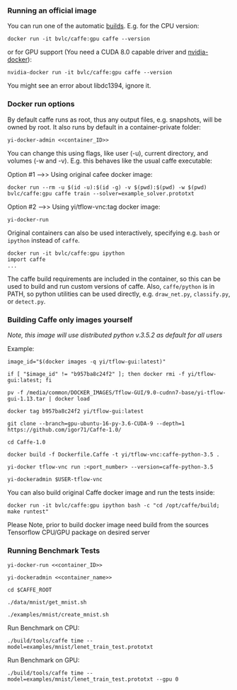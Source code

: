 
### Running an official image

You can run one of the automatic [builds](https://hub.docker.com/r/bvlc/caffe). E.g. for the CPU version:

`docker run -it bvlc/caffe:gpu caffe --version`

or for GPU support (You need a CUDA 8.0 capable driver and
[nvidia-docker](https://github.com/NVIDIA/nvidia-docker)):

`nvidia-docker run -it bvlc/caffe:gpu caffe --version`

You might see an error about libdc1394, ignore it.

### Docker run options

By default caffe runs as root, thus any output files, e.g. snapshots, will be owned
by root. It also runs by default in a container-private folder:

`yi-docker-admin <<container_ID>>`

You can change this using flags, like user (-u), current directory, and volumes (-w and -v).
E.g. this behaves like the usual caffe executable:

Option #1 -->> Using original cafee docker image:

`docker run --rm -u $(id -u):$(id -g) -v $(pwd):$(pwd) -w $(pwd) bvlc/caffe:gpu caffe train --solver=example_solver.prototxt`

Option #2 -->> Using yi/tflow-vnc:tag docker image:

`yi-docker-run`

Original containers can also be used interactively, specifying e.g. `bash` or `ipython`
instead of `caffe`.

```
docker run -it bvlc/caffe:gpu ipython
import caffe
...
```

The caffe build requirements are included in the container, so this can be used to
build and run custom versions of caffe. Also, `caffe/python` is in PATH, so python
utilities can be used directly, e.g. `draw_net.py`, `classify.py`, or `detect.py`.

### Building Caffe only images yourself

*Note, this image will use distributed python v.3.5.2 as default for all users*

Example:
```
image_id="$(docker images -q yi/tflow-gui:latest)"

if [ "$image_id" != "b957ba8c24f2" ]; then docker rmi -f yi/tflow-gui:latest; fi

pv -f /media/common/DOCKER_IMAGES/Tflow-GUI/9.0-cudnn7-base/yi-tflow-gui-1.13.tar | docker load

docker tag b957ba8c24f2 yi/tflow-gui:latest

git clone --branch=gpu-ubuntu-16-py-3.6-CUDA-9 --depth=1 https://github.com/igor71/Caffe-1.0/

cd Caffe-1.0

docker build -f Dockerfile.Caffe -t yi/tflow-vnc:caffe-python-3.5 .

yi-docker tflow-vnc run :<port_number> --version=caffe-python-3.5

yi-dockeradmin $USER-tflow-vnc
```
You can also build original Caffe docker image and run the tests inside:

`docker run -it bvlc/caffe:gpu ipython bash -c "cd /opt/caffe/build; make runtest"`

Please Note, prior to build docker image need build from the sources Tensorflow CPU/GPU package on desired server


### Running Benchmark Tests
```
yi-docker-run <<container_ID>>

yi-dockeradmin <<container_name>>

cd $CAFFE_ROOT

./data/mnist/get_mnist.sh

./examples/mnist/create_mnist.sh
```
Run Benchmark on CPU:

`./build/tools/caffe time --model=examples/mnist/lenet_train_test.prototxt`

Run Benchmark on GPU:

`./build/tools/caffe time --model=examples/mnist/lenet_train_test.prototxt --gpu 0`
